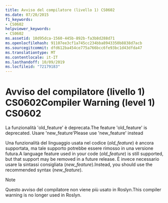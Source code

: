 ```yaml
---
title: Avviso del compilatore (livello 1) CS0602
ms.date: 07/20/2015
f1_keywords:
- CS0602
helpviewer_keywords:
- CS0602
ms.assetid: 18d95dca-1560-445b-892b-fa3b8d288d71
ms.openlocfilehash: 91107ee3cf1a745cc234bba8943350b8838d7acb
ms.sourcegitcommit: dfd612ba454ce775a766bcc6fe93bc1d43dfda47
ms.translationtype: MT
ms.contentlocale: it-IT
ms.lasthandoff: 10/09/2019
ms.locfileid: "72179183"
---
```

# <a name="compiler-warning-level-1-cs0602"></a><span data-ttu-id="661d2-102">Avviso del compilatore (livello 1) CS0602</span><span class="sxs-lookup"><span data-stu-id="661d2-102">Compiler Warning (level 1) CS0602</span></span>

<span data-ttu-id="661d2-103">La funzionalità 'old_feature' è deprecata.</span><span class="sxs-lookup"><span data-stu-id="661d2-103">The feature 'old_feature' is deprecated.</span></span> <span data-ttu-id="661d2-104">Usare 'new_feature'</span><span class="sxs-lookup"><span data-stu-id="661d2-104">Please use 'new_feature' instead</span></span>

 <span data-ttu-id="661d2-105">Una funzionalità del linguaggio usata nel codice (*old_feature*) è ancora supportata, ma tale supporto potrebbe essere rimosso in una versione futura.</span><span class="sxs-lookup"><span data-stu-id="661d2-105">A language feature used in your code (*old_feature*) is still supported, but that support may be removed in a future release.</span></span> <span data-ttu-id="661d2-106">È invece necessario usare la sintassi consigliata (*new_feature*).</span><span class="sxs-lookup"><span data-stu-id="661d2-106">Instead, you should use the recommended syntax (*new_feature*).</span></span>
 
> [!NOTE]
> <span data-ttu-id="661d2-107">Questo avviso del compilatore non viene più usato in Roslyn.</span><span class="sxs-lookup"><span data-stu-id="661d2-107">This compiler warning is no longer used in Roslyn.</span></span>
